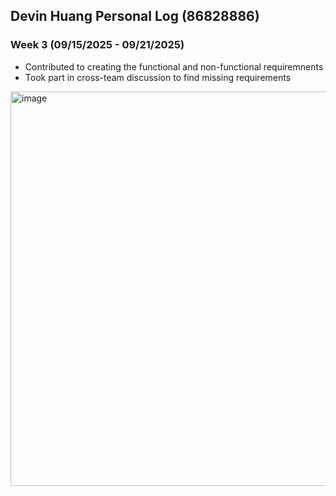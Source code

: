 ## Devin Huang Personal Log (86828886)
### Week 3 (09/15/2025 - 09/21/2025)
- Contributed to creating the functional and non-functional requiremnents
- Took part in cross-team discussion to find missing requirements

<img width="1075" height="631" alt="image" src="https://github.com/user-attachments/assets/b33b2f49-de35-4c00-9b39-346294c60094" />

